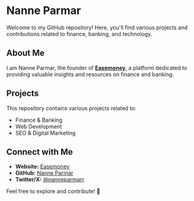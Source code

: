 # Nanne Parmar

Welcome to my GitHub repository! Here, you'll find various projects and contributions related to finance, banking, and technology.

## About Me
I am Nanne Parmar, the founder of **[Easemoney](https://easemoney.in/)**, a platform dedicated to providing valuable insights and resources on finance and banking. 

## Projects
This repository contains various projects related to:
- Finance & Banking
- Web Development
- SEO & Digital Marketing

## Connect with Me
- **Website:** [Easemoney](https://easemoney.in/)
- **GitHub:** [Nanne Parmar](https://github.com/easemoney)
- **Twitter/X:** [@nanneparmarr](https://twitter.com/nanneparmarr)

Feel free to explore and contribute! 🚀
